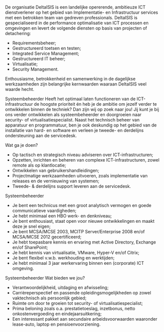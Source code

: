 De organisatie
DeltaISIS is een landelijke opererende, ambitieuze ICT dienstverlener op het gebied van Implementatie- en Infrastructuur services met een betrokken team van gedreven professionals.
DeltaISIS is gespecialiseerd in de performance optimalisatie van ICT processen en omgevingen en levert de volgende diensten op basis van projecten of detachering:

* Requirementsbeheer;
* Gestructureerd toetsen en testen;
* Integrated Service Management;
* Gestructureerd IT beheer;
* Virtualisatie;
* Security Management.

Enthousiasme, betrokkenheid en samenwerking in de dagelijkse werkzaamheden zijn belangrijke kernwaarden waaraan DeltaISIS veel waarde hecht.

Systeembeheerder
Heeft het optimaal laten functioneren van de ICT-infrastructuur de hoogste prioriteit én heb je de ambitie om jezelf verder te ontwikkelen binnen de techniek? Dan zijn wij op zoek naar jou!
Jij kunt je bij ons verder ontwikkelen als systeembeheerder en doorgroeien naar security- of virtualisatiespecialist. Naast het technisch beheer van apparatuur en programmatuur, ben je ook deskundig op het gebied van de installatie van hard- en software en verleen je tweede- en derdelijns ondersteuning aan de servicedesk.

Wat ga je doen?
- Op tactisch en strategisch niveau adviseren over ICT-infrastructuren;
- Opzetten, inrichten en beheren van complexe ICT-infrastructuren, zowel remote als op klantlocatie;
- Ontwikkelen van gebruikershandleidingen;
- Projectmatige werkzaamheden uitvoeren, zoals implementatie van releases en de vernieuwing van systemen;
- Tweede- & derdelijns support leveren aan de servicedesk.

Systeembeheerder
- Je bent een technicus met een groot analytisch vermogen en goede communicatieve vaardigheden;
- Je hebt minimaal een HBO werk- en denkniveau;
- Je bent enthousiast, staat open voor nieuwe ontwikkelingen en maakt deze je snel eigen;
- Je bent MCSA/MCSE 2003, MCITP Server/Enterprise 2008 en/of MCSA/MCSE 2012 gecertificeerd;
- Je hebt toepasbare kennis en ervaring met Active Directory, Exchange en/of SharePoint;
- Je hebt kennis van virtualisatie, VMware, Hyper-V en/of Citrix;
- Je bent flexibel v.w.b. werkhouding en werktijden;
- Je hebt minimaal 3 jaar werkervaring binnen een (corporate) ICT omgeving.

Systeembeheerder
Wat bieden we jou?
- Verantwoordelijkheid, uitdaging en afwisseling;
- Carrièreperspectief en passende opleidingsmogelijkheden op zowel vaktechnisch als persoonlijk gebied;
- Ruimte om door te groeien tot security- of virtualisatiespecialist;
- Prima beloning zoals o.a. prestatietoeslag, inzetbonus, netto onkostenvergoeding en eindejaarsuitkering;
- Een interessant pakket aan secundaire arbeidsvoorwaarden waaronder lease-auto, laptop en pensioenvoorziening.
